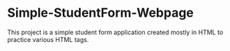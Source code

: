 # Simple-StudentForm-Webpage
This project is a simple student form application created mostly in HTML to practice various HTML tags.
